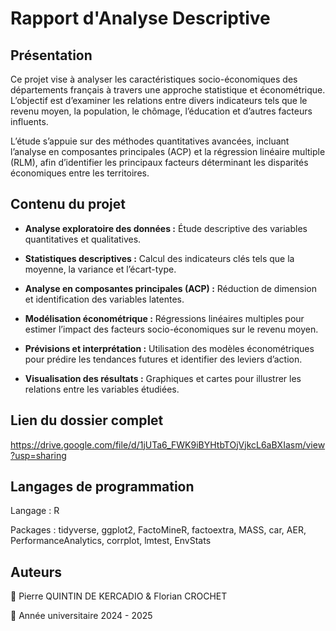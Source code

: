 # Rapport d'Analyse Descriptive

## Présentation

Ce projet vise à analyser les caractéristiques socio-économiques des départements français à travers une approche statistique et économétrique. L’objectif est d’examiner les relations entre divers indicateurs tels que le revenu moyen, la population, le chômage, l’éducation et d’autres facteurs influents.

L’étude s’appuie sur des méthodes quantitatives avancées, incluant l’analyse en composantes principales (ACP) et la régression linéaire multiple (RLM), afin d’identifier les principaux facteurs déterminant les disparités économiques entre les territoires.

## Contenu du projet

- **Analyse exploratoire des données :** Étude descriptive des variables quantitatives et qualitatives.

- **Statistiques descriptives :** Calcul des indicateurs clés tels que la moyenne, la variance et l’écart-type.

- **Analyse en composantes principales (ACP) :** Réduction de dimension et identification des variables latentes.

- **Modélisation économétrique :** Régressions linéaires multiples pour estimer l’impact des facteurs socio-économiques sur le revenu moyen.

- **Prévisions et interprétation :** Utilisation des modèles économétriques pour prédire les tendances futures et identifier des leviers d’action.

- **Visualisation des résultats :** Graphiques et cartes pour illustrer les relations entre les variables étudiées.

## Lien du dossier complet

https://drive.google.com/file/d/1jUTa6_FWK9iBYHtbTOjVjkcL6aBXIasm/view?usp=sharing

## Langages de programmation

Langage : R

Packages : tidyverse, ggplot2, FactoMineR, factoextra, MASS, car, AER, PerformanceAnalytics, corrplot, lmtest, EnvStats

## Auteurs

📌 Pierre QUINTIN DE KERCADIO & Florian CROCHET

📅 Année universitaire 2024 - 2025